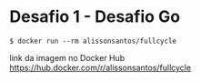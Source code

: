 # Desafio 1 - Desafio Go

    $ docker run --rm alissonsantos/fullcycle
    
link da imagem no Docker Hub https://hub.docker.com/r/alissonsantos/fullcycle


